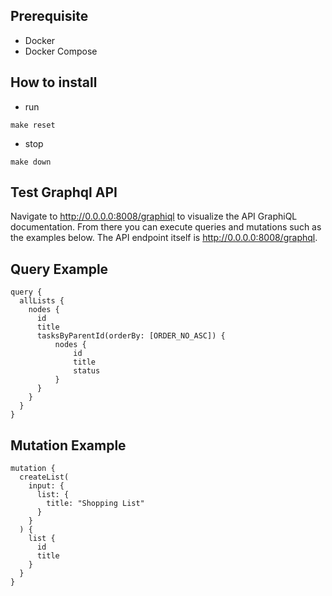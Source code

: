 ## Prerequisite
- Docker
- Docker Compose

## How to install
- run
```
make reset
```

- stop
```
make down
```

## Test Graphql API
Navigate to http://0.0.0.0:8008/graphiql to visualize the API GraphiQL documentation. From there you can execute queries and mutations such as the examples below. The API endpoint itself is http://0.0.0.0:8008/graphql.

## Query Example

```
query {
  allLists {
    nodes {
      id
      title
      tasksByParentId(orderBy: [ORDER_NO_ASC]) {
          nodes {
              id
              title
              status
          }
      }
    }
  }
}
```

## Mutation Example

```
mutation {
  createList(
    input: {
      list: {
        title: "Shopping List"
      }
    }
  ) {
    list {
      id
      title
    }
  }
}
```
